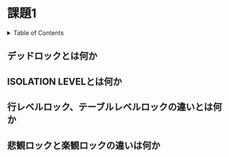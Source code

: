 # 課題1

<!-- START doctoc generated TOC please keep comment here to allow auto update -->
<!-- DON'T EDIT THIS SECTION, INSTEAD RE-RUN doctoc TO UPDATE -->
<details>
<summary>Table of Contents</summary>

- [デッドロックとは何か](#%E3%83%87%E3%83%83%E3%83%89%E3%83%AD%E3%83%83%E3%82%AF%E3%81%A8%E3%81%AF%E4%BD%95%E3%81%8B)
- [ISOLATION LEVELとは何か](#isolation-level%E3%81%A8%E3%81%AF%E4%BD%95%E3%81%8B)
- [行レベルロック、テーブルレベルロックの違いとは何か](#%E8%A1%8C%E3%83%AC%E3%83%99%E3%83%AB%E3%83%AD%E3%83%83%E3%82%AF%E3%83%86%E3%83%BC%E3%83%96%E3%83%AB%E3%83%AC%E3%83%99%E3%83%AB%E3%83%AD%E3%83%83%E3%82%AF%E3%81%AE%E9%81%95%E3%81%84%E3%81%A8%E3%81%AF%E4%BD%95%E3%81%8B)
- [悲観ロックと楽観ロックの違いは何か](#%E6%82%B2%E8%A6%B3%E3%83%AD%E3%83%83%E3%82%AF%E3%81%A8%E6%A5%BD%E8%A6%B3%E3%83%AD%E3%83%83%E3%82%AF%E3%81%AE%E9%81%95%E3%81%84%E3%81%AF%E4%BD%95%E3%81%8B)

</details>
<!-- END doctoc generated TOC please keep comment here to allow auto update -->

## デッドロックとは何か

## ISOLATION LEVELとは何か

## 行レベルロック、テーブルレベルロックの違いとは何か

## 悲観ロックと楽観ロックの違いは何か

